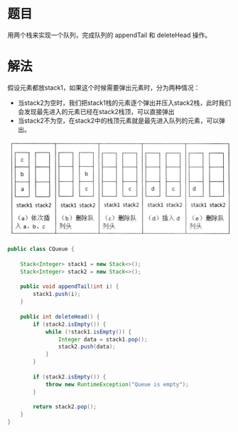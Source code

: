 # 题目

用两个栈来实现一个队列，完成队列的 appendTail 和 deleteHead 操作。

# 解法

假设元素都放stack1，如果这个时候需要弹出元素时，分为两种情况：

-   当stack2为空时，我们把stack1栈的元素逐个弹出并压入stack2栈，此时我们会发现最先进入的元素已经在stack2栈顶，可以直接弹出
-   当stack2不为空，在stack2中的栈顶元素就是最先进入队列的元素，可以弹出。

![image-20220226160141979](9.用两个栈实现队列.assets/image-20220226160141979.png)

```java
public class CQueue {

    Stack<Integer> stack1 = new Stack<>();
    Stack<Integer> stack2 = new Stack<>();

    public void appendTail(int i) {
        stack1.push(i);
    }

    public int deleteHead() {
        if (stack2.isEmpty()) {
            while (!stack1.isEmpty()) {
                Integer data = stack1.pop();
                stack2.push(data);
            }
        }
        
        if (stack2.isEmpty()) {
            throw new RuntimeException("Queue is empty");
        }

        return stack2.pop();
    }
}

```

